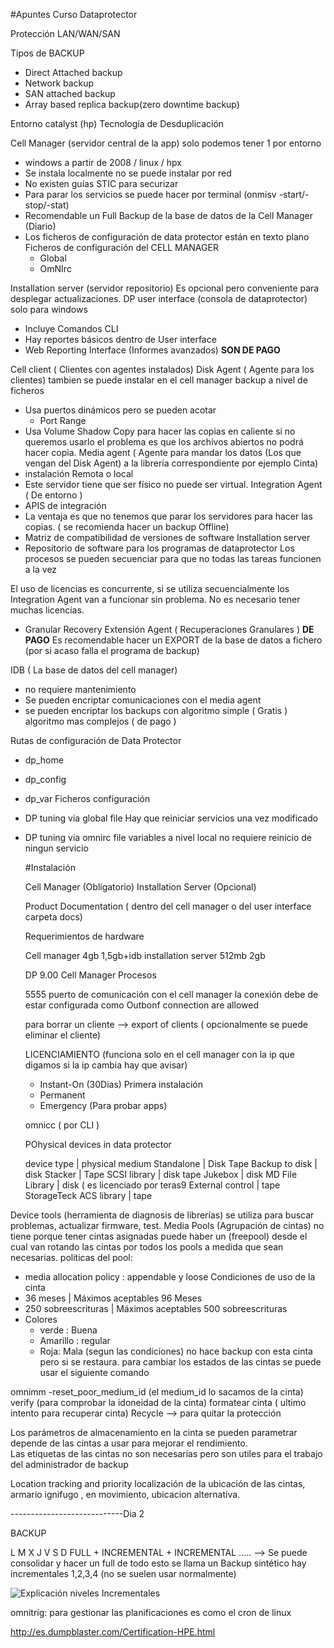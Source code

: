 #Apuntes Curso Dataprotector

Protección LAN/WAN/SAN

Tipos de BACKUP

- Direct Attached backup
- Network backup
- SAN attached backup
- Array based replica backup(zero downtime backup)

Entorno catalyst (hp) Tecnología de Desduplicación

Cell Manager (servidor central de la app) solo podemos tener 1 por entorno
  - windows a partir de 2008 / linux / hpx
  - Se instala localmente no se puede instalar por red
  - No existen guías STIC para securizar
  - Para parar los servicios se puede hacer por terminal (onmisv -start/-stop/-stat)
  - Recomendable un Full Backup de la base de datos de la Cell Manager (Diario)
  - Los ficheros de configuración de data protector están en texto plano
    Ficheros de configuración del CELL MANAGER
    - Global
    - OmNIrc
    
Installation server (servidor repositorio) Es opcional pero conveniente para desplegar actualizaciones.
DP user interface (consola de dataprotector) solo para windows
  - Incluye Comandos CLI
 - Hay reportes básicos dentro de User interface 
 - Web Reporting Interface (Informes avanzados) **SON DE PAGO**
 
Cell client ( Clientes con agentes instalados)
Disk Agent ( Agente para los clientes) tambien se puede instalar en el cell manager backup a nivel de ficheros
  - Usa puertos dinámicos pero se pueden acotar
    - Port Range
  - Usa Volume Shadow Copy para hacer las copias en caliente si no queremos usarlo el problema es que los archivos abiertos no podrá hacer copia.
Media agent ( Agente para mandar los datos (Los que vengan del Disk Agent) a la librería correspondiente por ejemplo Cinta)
  - instalación Remota o local
  - Este servidor tiene que ser físico no puede ser virtual.
Integration Agent ( De entorno )
- APIS de integración
- La ventaja es que no tenemos que parar los servidores para hacer las copias.
  ( se recomienda hacer un backup Offline)
- Matriz de compatibilidad de versiones de software
Installation server
- Repositorio de software para los programas de dataprotector
Los procesos se pueden secuenciar para que no todas las tareas funcionen a la vez

El uso de licencias es concurrente, si se utiliza secuencialmente los Integration Agent van a funcionar sin problema. No es necesario tener muchas licencias.

- Granular Recovery Extensión Agent ( Recuperaciones Granulares ) **DE PAGO**
Es recomendable hacer un EXPORT de la base de datos a fichero (por si acaso falla el programa de backup)

IDB ( La base de datos del cell manager)
- no requiere mantenimiento
- Se pueden encriptar comunicaciones con el media agent
- se pueden encriptar los backups con algoritmo simple ( Gratis ) algoritmo mas complejos ( de pago )

Rutas de configuración de Data Protector
- dp_home
- dp_config
- dp_var
Ficheros configuración 
- DP tuning via global file
  Hay que reiniciar servicios una vez modificado
- DP tuning via omnirc file
  variables a nivel local
  no requiere reinicio de ningun servicio
  
  #Instalación
  
  Cell Manager (Obligatorio)
  Installation Server (Opcional)
  
  Product Documentation ( dentro del cell manager o del user interface carpeta docs)
  
  Requerimientos de hardware
  
  Cell manager  4gb 1,5gb+idb
  installation server   512mb 2gb
  
  DP 9.00 Cell Manager Procesos
  
  5555 puerto de comunicación con el cell manager
  la conexión debe de estar configurada como Outbonf connection are allowed
  
  para borrar un cliente --> export of clients ( opcionalmente se puede eliminar el cliente)
  
  LICENCIAMIENTO (funciona solo en el cell manager con la ip que digamos si la ip cambia hay que avisar)
  
  - Instant-On (30Dias) Primera instalación
  - Permanent
  - Emergency (Para probar apps)
  
  omnicc ( por CLI )
  
  POhysical devices in data protector
  
  device type  | physical medium
  Standalone | Disk Tape
  Backup to disk | disk
  Stacker | Tape
  SCSI library | disk tape
  Jukebox | disk MD
  File Library | disk ( es licenciado por teras9
  External control | tape
  StorageTeck ACS library | tape
  
Device tools (herramienta de diagnosis de librerías) se utiliza para buscar problemas, actualizar firmware, test.
Media Pools (Agrupación de cintas) no tiene porque tener cintas asignadas puede haber un (freepool) desde el cual van rotando las cintas
por todos los pools a medida que sean necesarias.
politicas del pool:
 - media allocation policy : appendable y loose 
Condiciones de uso de la cinta
- 36 meses  | Máximos aceptables 96 Meses
- 250 sobreescrituras | Máximos aceptables 500 sobreescrituras
- Colores 
  - verde : Buena 
  - Amarillo : regular
  - Roja: Mala (segun las condiciones) no hace backup con esta cinta pero si se restaura.
para cambiar los estados de las cintas se puede usar el siguiente comando

omnimm -reset_poor_medium_id (el medium_id lo sacamos de la cinta)
verify (para comprobar la idoneidad de la cinta)
formatear cinta ( ultimo intento para recuperar cinta)
Recycle --> para quitar la protección
  
Los parámetros de almacenamiento en la cinta se pueden parametrar depende de las cintas a usar para mejorar el rendimiento.  
Las etiquetas de las cintas no son necesarias pero son utiles para el trabajo del administrador de backup

Location tracking and priority
localización de la ubicación de las cintas, armario ignifugo , en movimiento, ubicacion alternativa.

----------------------------Dia 2

BACKUP

L   M   X   J   V   S   D
FULL + INCREMENTAL + INCREMENTAL ..... --> Se puede consolidar y hacer un full de todo esto se llama un Backup sintético
hay incrementales 1,2,3,4 (no se suelen usar normalmente)

![Explicación niveles Incrementales](https://docs.oracle.com/cd/B19306_01/backup.102/b14234/img/obadm019.gif)




omnitrig: para gestionar las planificaciones es como el cron de linux


  
  


















http://es.dumpblaster.com/Certification-HPE.html
  
  
  
  
  
  
